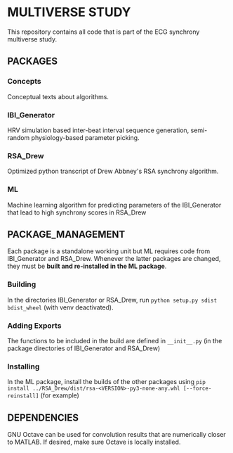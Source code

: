 # MULTIVERSE STUDY

This repository contains all code that is part of the ECG synchrony multiverse study.

## PACKAGES

### Concepts

Conceptual texts about algorithms.

### IBI_Generator

HRV simulation based inter-beat interval sequence generation, semi-random physiology-based parameter picking.

### RSA_Drew

Optimized python transcript of Drew Abbney's RSA synchrony algorithm.

### ML

Machine learning algorithm for predicting parameters of the IBI_Generator that lead to high synchrony scores in RSA_Drew

## PACKAGE_MANAGEMENT

Each package is a standalone working unit but ML requires code from IBI_Generator and RSA_Drew. Whenever the latter packages are changed, they must be **built and re-installed in the ML package**.

### Building

In the directories IBI_Generator or RSA_Drew, run `python setup.py sdist bdist_wheel` (with venv deactivated).

### Adding Exports

The functions to be included in the build are defined in `__init__.py` (in the package directories of IBI_Generator and RSA_Drew)

### Installing

In the ML package, install the builds of the other packages using `pip install ../RSA_Drew/dist/rsa-<VERSION>-py3-none-any.whl [--force-reinstall]` (for example)

## DEPENDENCIES

GNU Octave can be used for convolution results that are numerically closer to MATLAB. If desired, make sure Octave is locally installed.